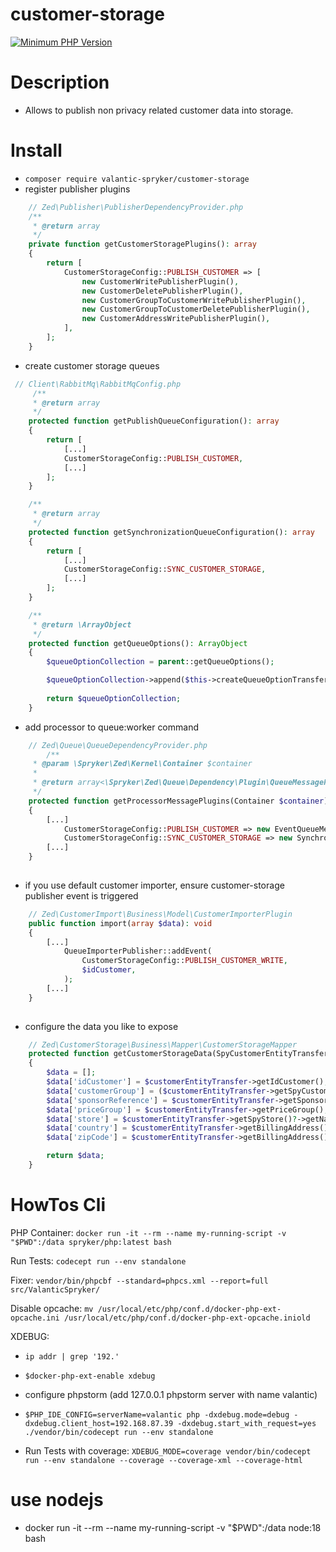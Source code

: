 # customer-storage

[![Minimum PHP Version](https://img.shields.io/badge/php-%3E%3D%208.0-8892BF.svg)](https://php.net/)

# Description
 - Allows to publish non privacy related customer data into storage.

# Install
 - `composer require valantic-spryker/customer-storage`
 - register publisher plugins
```php
    // Zed\Publisher\PublisherDependencyProvider.php
    /**
     * @return array
     */
    private function getCustomerStoragePlugins(): array
    {
        return [
            CustomerStorageConfig::PUBLISH_CUSTOMER => [
                new CustomerWritePublisherPlugin(),
                new CustomerDeletePublisherPlugin(),
                new CustomerGroupToCustomerWritePublisherPlugin(),
                new CustomerGroupToCustomerDeletePublisherPlugin(),
                new CustomerAddressWritePublisherPlugin(),
            ],
        ];
    }
```
 - create customer storage queues
```php
 // Client\RabbitMq\RabbitMqConfig.php
     /**
     * @return array
     */
    protected function getPublishQueueConfiguration(): array
    {
        return [
            [...]
            CustomerStorageConfig::PUBLISH_CUSTOMER,
            [...]
        ];
    }

    /**
     * @return array
     */
    protected function getSynchronizationQueueConfiguration(): array
    {
        return [
            [...]
            CustomerStorageConfig::SYNC_CUSTOMER_STORAGE,
            [...]
        ];
    }

    /**
     * @return \ArrayObject
     */
    protected function getQueueOptions(): ArrayObject
    {
        $queueOptionCollection = parent::getQueueOptions();

        $queueOptionCollection->append($this->createQueueOptionTransfer(CustomerStorageConfig::SYNC_CUSTOMER_STORAGE, CustomerStorageConfig::SYNC_CUSTOMER_STORAGE_ERROR));
    
        return $queueOptionCollection;
    }
```
 - add processor to queue:worker command
```php
    // Zed\Queue\QueueDependencyProvider.php
        /**
     * @param \Spryker\Zed\Kernel\Container $container
     *
     * @return array<\Spryker\Zed\Queue\Dependency\Plugin\QueueMessageProcessorPluginInterface>
     */
    protected function getProcessorMessagePlugins(Container $container): array
    {
        [...]
            CustomerStorageConfig::PUBLISH_CUSTOMER => new EventQueueMessageProcessorPlugin(),
            CustomerStorageConfig::SYNC_CUSTOMER_STORAGE => new SynchronizationStorageQueueMessageProcessorPlugin(),
        [...]
    }
    

```
 - if you use default customer importer, ensure customer-storage publisher event is triggered
```php
    // Zed\CustomerImport\Business\Model\CustomerImporterPlugin
    public function import(array $data): void
    {
        [...]
            QueueImporterPublisher::addEvent(
                CustomerStorageConfig::PUBLISH_CUSTOMER_WRITE,
                $idCustomer,
            );
        [...]
    }
            
```
 - configure the data you like to expose
```php
    // Zed\CustomerStorage\Business\Mapper\CustomerStorageMapper
    protected function getCustomerStorageData(SpyCustomerEntityTransfer $customerEntityTransfer): array
    {
        $data = [];
        $data['idCustomer'] = $customerEntityTransfer->getIdCustomer();
        $data['customerGroup'] = ($customerEntityTransfer->getSpyCustomerGroupToCustomers()->count() > 0) ? ($customerEntityTransfer->getSpyCustomerGroupToCustomers()[0]->getCustomerGroup()?->getName()) : null;
        $data['sponsorReference'] = $customerEntityTransfer->getSponsorReference();
        $data['priceGroup'] = $customerEntityTransfer->getPriceGroup();
        $data['store'] = $customerEntityTransfer->getSpyStore()?->getName();
        $data['country'] = $customerEntityTransfer->getBillingAddress()?->getCountry()?->getName();
        $data['zipCode'] = $customerEntityTransfer->getBillingAddress()?->getZipCode();

        return $data;
    }
```

# HowTos Cli

PHP Container: `docker run -it --rm --name my-running-script -v "$PWD":/data spryker/php:latest bash`

Run Tests: `codecept run --env standalone`

Fixer: `vendor/bin/phpcbf --standard=phpcs.xml --report=full src/ValanticSpryker/`

Disable opcache: `mv /usr/local/etc/php/conf.d/docker-php-ext-opcache.ini /usr/local/etc/php/conf.d/docker-php-ext-opcache.iniold`

XDEBUG:
- `ip addr | grep '192.'`
- `$docker-php-ext-enable xdebug`
- configure phpstorm (add 127.0.0.1 phpstorm server with name valantic)
- `$PHP_IDE_CONFIG=serverName=valantic php -dxdebug.mode=debug -dxdebug.client_host=192.168.87.39 -dxdebug.start_with_request=yes ./vendor/bin/codecept run --env standalone`

- Run Tests with coverage: `XDEBUG_MODE=coverage vendor/bin/codecept run --env standalone --coverage --coverage-xml --coverage-html`

# use nodejs
 - docker run -it --rm --name my-running-script -v "$PWD":/data node:18 bash
